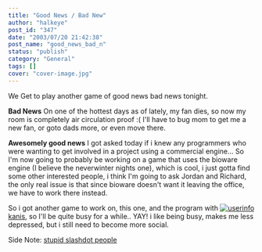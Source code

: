 ```yaml
---
title: "Good News / Bad New"
author: "halkeye"
post_id: "347"
date: "2003/07/20 21:42:38"
post_name: "good_news_bad_n"
status: "publish"
category: "General"
tags: []
cover: "cover-image.jpg"
---
```


We Get to play another game of good news bad news tonight.

**Bad News**
On one of the hottest days as of lately, my fan dies, so now my room is completely air circulation proof :( I'll have to bug mom to get me a new fan, or goto dads more, or even move there.

**Awesomely good news**
I got asked today if i knew any programmers who were wanting to get involved in a project using a commercial engine... So I'm now going to probably be working on a game that uses the bioware engine (I believe the neverwinter nights one), which is cool, i just gotta find some other interested people, i think I'm going to ask Jordan and Richard, the only real issue is that since bioware doesn't want it leaving the office, we have to work there instead.

So i got another game to work on, this one, and the program with [![userinfo](https://stat.livejournal.com/img/userinfo.gif)kanis](https://www.livejournal.com/users/kanis/), so I'll be quite busy for a while.. YAY!
i like being busy, makes me less depressed, but i still need to become more social.

Side Note: [stupid slashdot people](https://slashdot.org/comments.pl?sid=70749&cid=6417270)
